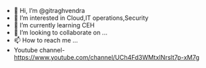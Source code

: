 - 👋 Hi, I’m @gitraghvendra
- 👀 I’m interested in Cloud,IT operations,Security
- 🌱 I’m currently learning CEH
- 💞️ I’m looking to collaborate on ...
- 📫 How to reach me ...
- Youtube channel- https://www.youtube.com/channel/UCh4Fd3WMtxINrslt7p-xM7g
<!---
gitraghvendra/gitraghvendra is a ✨ special ✨ repository because its `README.md` (this file) appears on your GitHub profile.
You can click the Preview link to take a look at your changes.
--->
